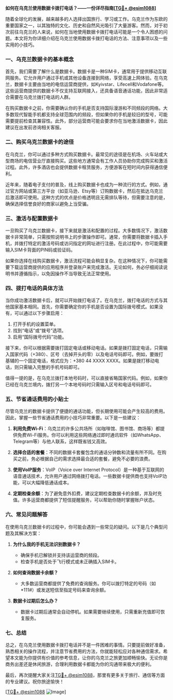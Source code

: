 **如何在乌克兰使用数据卡拨打电话？——一份详尽指南[[TG💪+ @esim1088](https://t.me/s/esim1088)]**

随着全球化的发展，越来越多的人选择出国旅行、学习或工作。乌克兰作为东欧的重要国家之一，以其独特的文化、历史和自然风光吸引了大量游客。然而，对于初次前往乌克兰的人来说，如何在当地使用数据卡拨打电话可能是一个令人困惑的问题。本文将为你详细介绍在乌克兰使用数据卡拨打电话的方法、注意事项以及一些实用的小技巧。

### 一、乌克兰数据卡的基本概念

首先，我们需要了解什么是数据卡。数据卡是一种SIM卡，通常用于提供移动互联网服务。它允许用户通过手机或其他设备连接到网络，享受高速上网体验。在乌克兰，数据卡主要由当地的电信运营商提供，如Kyivstar、Lifecell和Vodafone等。这些运营商提供的数据卡不仅支持互联网接入，还具备语音通话功能，因此非常适合需要在乌克兰拨打电话的人群。

在购买数据卡之前，你需要确认你的手机是否支持国际漫游和不同频段的网络。大多数现代智能手机都支持全球范围内的频段，但如果你的手机是较旧的型号，可能需要提前检查其兼容性。此外，部分运营商可能会要求你在当地激活数据卡，因此建议在出发前咨询相关客服。

### 二、购买乌克兰数据卡的途径

在乌克兰，你可以通过多种方式购买数据卡。最常见的途径是在机场、火车站或大型商场的电信营业厅直接购买。这些地方通常会有工作人员协助你完成购买和激活过程。此外，许多酒店也会提供数据卡租赁服务，方便游客在短时间内获得通信便利。

近年来，随着电子支付的普及，线上购买数据卡也成为一种流行的方式。例如，通过官方网站或第三方平台（如亚马逊、Etsy等）订购数据卡，然后在抵达乌克兰后激活即可使用。这种方式的优点是价格透明且无需排队等待，但需要注意的是，确保选择信誉良好的商家以避免上当受骗。

### 三、激活与配置数据卡

一旦购买了乌克兰数据卡，接下来就是激活和配置的过程。大多数情况下，激活数据卡非常简单，只需按照说明书上的步骤操作即可。通常，你需要将数据卡插入手机，并拨打特定的激活号码或访问指定的网址进行注册。在此过程中，你可能需要输入SIM卡背面的PIN码或验证码。

如果你选择在线购买数据卡，激活流程可能会稍显复杂。在这种情况下，你可能需要下载运营商提供的应用程序并登录账户来完成激活。无论如何，务必仔细阅读说明书并遵循指示，以免因操作不当导致无法正常使用。

### 四、拨打电话的具体方法

当你成功激活数据卡后，就可以开始拨打电话了。在乌克兰，拨打电话的方式与其他国家基本相同。首先，你需要确定你的手机是否设置为国际拨号模式。如果没有，可以通过以下步骤启用：

1. 打开手机的设置菜单。
2. 找到“电话”或“拨号”选项。
3. 启用“国际拨号代码”功能。

接下来，你可以根据需要拨打固定电话或移动电话。如果是拨打固定电话，只需输入国家代码（+380）、区号（去掉开头的零）以及电话号码即可。例如，要拨打基辅的一个固定电话，格式应为：+380 44 XXXX XXXX。如果是拨打移动电话，则只需输入完整的手机号码即可。

值得一提的是，在乌克兰拨打本地号码时，可以直接省略国家代码。例如，如果你已经在乌克兰境内，拨打另一个本地号码时只需输入区号和电话号码即可。

### 五、节省通话费用的小贴士

尽管乌克兰的数据卡提供了便捷的通话功能，但长期使用可能会产生较高的费用。因此，掌握一些节省通话费用的小技巧非常重要。以下是一些建议：

1. **利用免费Wi-Fi**：乌克兰的许多公共场所（如咖啡馆、图书馆、商场等）都提供免费Wi-Fi服务。你可以利用这些网络通过即时通讯软件（如WhatsApp、Telegram等）与他人联系，这样既省钱又高效。
   
2. **选择合适的套餐**：不同的数据卡套餐包含的通话分钟数和流量有所不同。在购买之前，务必根据自己的需求选择最合适的套餐，避免不必要的浪费。

3. **使用VoIP服务**：VoIP（Voice over Internet Protocol）是一种基于互联网的语音通话技术，允许用户通过网络拨打电话。一些数据卡提供商也支持VoIP功能，可以大幅降低通话成本。

4. **定期检查余额**：为了避免意外扣费，建议定期检查数据卡的余额，并及时充值。许多运营商都提供了短信提醒服务，可以帮助你随时掌握账户状态。

### 六、常见问题解答

在使用乌克兰数据卡的过程中，你可能会遇到一些常见的疑问。以下是几个典型问题及其解决方案：

1. **为什么我的手机无法识别数据卡？**
   - 确保手机已解锁并支持该运营商的频段。
   - 检查手机是否处于飞行模式或未正确插入SIM卡。

2. **如何查询数据卡余额？**
   - 大多数运营商都提供了免费的查询服务。你可以拨打特定的号码（如*111#）或发送短信至指定号码来查询余额。

3. **数据卡过期后怎么办？**
   - 数据卡过期后通常会自动停机。如果需要继续使用，只需重新充值即可恢复服务。

### 七、总结

总之，在乌克兰使用数据卡拨打电话并不是一件困难的事情。只要提前做好准备，熟悉相关的操作流程，并注意节省费用的方法，你就能轻松应对各种通信需求。希望本文能为你提供有价值的参考信息，让你的乌克兰之旅更加顺畅愉快。无论你是商务出差还是休闲旅游，合理利用数据卡都能为你的沟通带来极大的便利。

最后，再次提醒大家关注[TG💪+ @esim1088](https://t.me/s/esim1088)，那里有更多关于旅行、通信等方面的专业建议。祝你旅途愉快！

[[TG💪+ @esim1088](https://t.me/s/esim1088) ![Image](https://i.postimg.cc/4NQfJmqS/Snipaste-2025-05-13-00-14-12.png)]